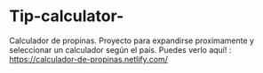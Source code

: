# Tip-calculator-
Calculador de propinas. Proyecto para expandirse proximamente y seleccionar un calculador según el país. Puedes verlo aquí! : https://calculador-de-propinas.netlify.com/
